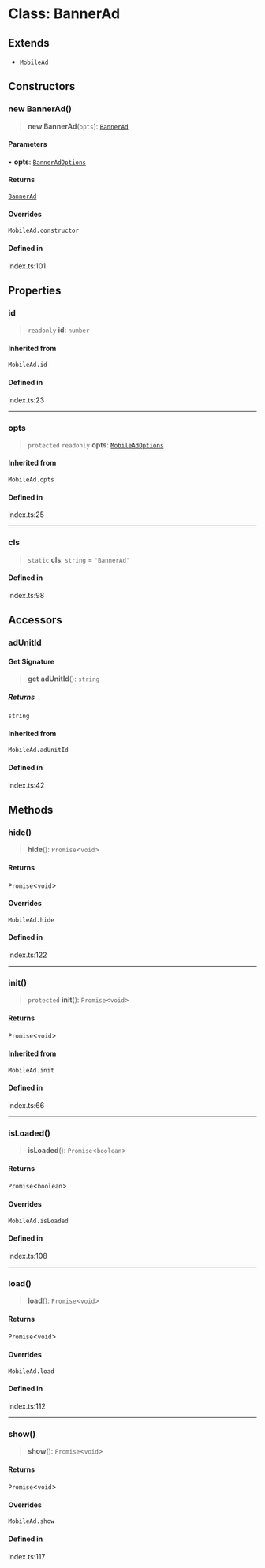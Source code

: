 # Class: BannerAd

## Extends

- `MobileAd`

## Constructors

### new BannerAd()

> **new BannerAd**(`opts`): [`BannerAd`](BannerAd.md)

#### Parameters

• **opts**: [`BannerAdOptions`](../interfaces/BannerAdOptions.md)

#### Returns

[`BannerAd`](BannerAd.md)

#### Overrides

`MobileAd.constructor`

#### Defined in

index.ts:101

## Properties

### id

> `readonly` **id**: `number`

#### Inherited from

`MobileAd.id`

#### Defined in

index.ts:23

***

### opts

> `protected` `readonly` **opts**: [`MobileAdOptions`](../type-aliases/MobileAdOptions.md)

#### Inherited from

`MobileAd.opts`

#### Defined in

index.ts:25

***

### cls

> `static` **cls**: `string` = `'BannerAd'`

#### Defined in

index.ts:98

## Accessors

### adUnitId

#### Get Signature

> **get** **adUnitId**(): `string`

##### Returns

`string`

#### Inherited from

`MobileAd.adUnitId`

#### Defined in

index.ts:42

## Methods

### hide()

> **hide**(): `Promise`\<`void`\>

#### Returns

`Promise`\<`void`\>

#### Overrides

`MobileAd.hide`

#### Defined in

index.ts:122

***

### init()

> `protected` **init**(): `Promise`\<`void`\>

#### Returns

`Promise`\<`void`\>

#### Inherited from

`MobileAd.init`

#### Defined in

index.ts:66

***

### isLoaded()

> **isLoaded**(): `Promise`\<`boolean`\>

#### Returns

`Promise`\<`boolean`\>

#### Overrides

`MobileAd.isLoaded`

#### Defined in

index.ts:108

***

### load()

> **load**(): `Promise`\<`void`\>

#### Returns

`Promise`\<`void`\>

#### Overrides

`MobileAd.load`

#### Defined in

index.ts:112

***

### show()

> **show**(): `Promise`\<`void`\>

#### Returns

`Promise`\<`void`\>

#### Overrides

`MobileAd.show`

#### Defined in

index.ts:117
